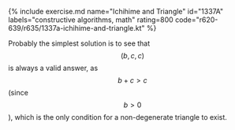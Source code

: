 {% include exercise.md name="Ichihime and Triangle" id="1337A" labels="constructive algorithms, math" rating=800 code="r620-639/r635/1337a-ichihime-and-triangle.kt" %}

Probably the simplest solution is to see that $$(b, c, c)$$ is always a valid answer, as $$b + c \gt c$$ (since $$b \gt 0$$), which is the only condition for a non-degenerate triangle to exist.
